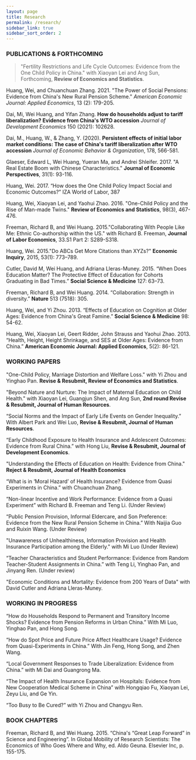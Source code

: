 ```yaml
---
layout: page
title: Research
permalink: /research/
sidebar_link: true
sidebar_sort_order: 2
---
```



### PUBLICATIONS & FORTHCOMING

>"Fertility Restrictions and Life Cycle Outcomes: Evidence from the One Child Policy in China." with Xiaoyan Lei and Ang Sun, Forthcoming, **Review of Economics and Statistics**.

Huang, Wei, and Chuanchuan Zhang. 2021. "The Power of Social Pensions: Evidence from China's New Rural Pension Scheme." *American Economic Journal: Applied Economics*, 13 (2): 179-205.

Dai, Mi, Wei Huang, and Yifan Zhang. **How do households adjust to tariff liberalization? Evidence from China's WTO accession** *Journal of Development Economics* 150 (2021): 102628.

Dai, M., Huang, W., & Zhang, Y. (2020). **Persistent effects of initial labor market conditions: The case of China's tariff liberalization after WTO accession** *Journal of Economic Behavior & Organization*, 178, 566-581.

Glaeser, Edward L, Wei Huang, Yueran Ma, and Andrei Shleifer. 2017. "A Real Estate Boom with Chinese Characteristics." **Journal of Economic Perspectives**, 31(1): 93-116.

Huang, Wei. 2017. “How does the One Child Policy Impact Social and Economic Outcomes?” IZA World of Labor, 387

Huang, Wei, Xiaoyan Lei, and Yaohui Zhao. 2016. "One-Child Policy and the Rise of Man-made Twins." **Review of Economics and Statistics**, 98(3), 467-476.

Freeman, Richard B, and Wei Huang. 2015."Collaborating With People Like Me: Ethnic Co-authorship within the US." with Richard B. Freeman, **Journal of Labor Economics**, 33.S1 Part 2: S289-S318.


Huang, Wei. 2015."Do ABCs Get More Citations than XYZs?" **Economic Inquiry**, 2015, 53(1): 773–789.


Cutler, David M, Wei Huang, and Adriana Lleras-Muney. 2015. “When Does Education Matter? The Protective Effect of Education for Cohorts Graduating in Bad Times.” **Social Science & Medicine** 127: 63–73.

Freeman, Richard B, and Wei Huang. 2014. “Collaboration: Strength in diversity.” **Nature** 513 (7518): 305.

Huang, Wei, and Yi Zhou. 2013. “Effects of Education on Cognition at Older Ages: Evidence from China's Great Famine.” **Social Science & Medicine** 98: 54-62.

Huang, Wei, Xiaoyan Lei, Geert Ridder, John Strauss and Yaohui Zhao. 2013. “Health, Height, Height Shrinkage, and SES at Older Ages: Evidence from China.” **American Economic Journal: Applied Economics**, 5(2): 86-121.





### WORKING PAPERS
"One-Child Policy, Marriage Distortion and Welfare Loss." with Yi Zhou and Yinghao Pan. **Revise & Resubmit, Review of Economics and Statistics**. 

"Beyond Nature and Nurture: The Impact of Maternal Education on Child Health." with Xiaoyan Lei, Guangjun Shen, and Ang Sun, **2nd round Revise & Resubmit, Journal of Human Resources**. 

“Social Norms and the Impact of Early Life Events on Gender Inequality.” With Albert Park and Wei Luo, **Revise & Resubmit, Journal of Human Resources**.

“Early Childhood Exposure to Health Insurance and Adolescent Outcomes: Evidence from Rural China.” with Hong Liu, **Revise & Resubmit, Journal of Development Economics**.

"Understanding the Effects of Education on Health: Evidence from China." **Reject & Resubmit, Journal of Health Economics**

“What is in ‘Moral Hazard’ of Health Insurance? Evidence from Quasi Experiments in China.” with Chuanchuan Zhang.

“Non-linear Incentive and Work Performance: Evidence from a Quasi Experiment” with Richard B. Freeman and Teng Li. (Under Review)

“Public Pension Provision, Informal Eldercare, and Son Preference: Evidence from the New Rural Pension Scheme in China.” With Naijia Guo and Ruixin Wang. (Under Review)

"Unawareness of Unhealthiness, Information Provision and Health Insurance Participation among the Elderly." with Mi Luo (Under Review)

“Teacher Characteristics and Student Performance: Evidence from Random Teacher-Student Assignments in China.” with Teng Li, Yinghao Pan, and Jinyang Ren. (Under review)

"Economic Conditions and Mortality: Evidence from 200 Years of Data" with David Cutler and Adriana Lleras-Muney.


### WORKING IN PROGRESS

“How do Households Respond to Permanent and Transitory Income Shocks? Evidence from Pension Reforms in Urban China.” With Mi Luo, Yinghao Pan, and Hong Song.

“How do Spot Price and Future Price Affect Healthcare Usage? Evidence from Quasi-Experiments in China.” With Jin Feng, Hong Song, and Zhen Wang.

“Local Government Responses to Trade Liberalization: Evidence from China.” with Mi Dai and Guangrong Ma.

“The Impact of Health Insurance Expansion on Hospitals: Evidence from New Cooperation Medical Scheme in China” with Hongqiao Fu, Xiaoyan Lei, Zeyu Liu, and Ge Yin.

“Too Busy to Be Cured?” with Yi Zhou and Changyu Ren.

### BOOK CHAPTERS

Freeman, Richard B, and Wei Huang. 2015. “China's “Great Leap Forward” in Science and Engineering”. In Global Mobility of Research Scientists: The Economics of Who Goes Where and Why, ed. AIdo Geuna. Elsevier Inc, p. 155-175.

